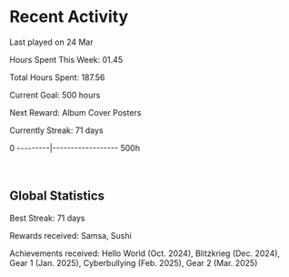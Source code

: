 # Recent Activity
Last played on 24 Mar  

Hours Spent This Week: 01.45  

Total Hours Spent: 187.56  

Current Goal: 500 hours  

Next Reward: Album Cover Posters 

Currently Streak: 71 days 

0 ---------|------------------ 500h  
<br><br>

## Global Statistics
Best Streak: 71 days

Rewards received: Samsa, Sushi

Achievements received: Hello World (Oct. 2024), Blitzkrieg (Dec. 2024), Gear 1 (Jan. 2025), Cyberbullying (Feb. 2025), Gear 2 (Mar. 2025)
